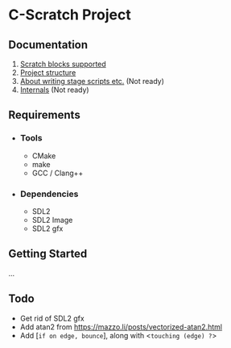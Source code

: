 # C-Scratch Project

## Documentation

1. [Scratch blocks supported](docs/scratch_functionality.md)
2. [Project structure](docs/project_structure.md)
3. [About writing stage scripts etc.](docs/about_stage.md) (Not ready)
4. [Internals](docs/internals.md) (Not ready)

## Requirements

- ### Tools

  - CMake
  - make
  - GCC / Clang++

- ### Dependencies

  - SDL2
  - SDL2 Image
  - SDL2 gfx

## Getting Started

...

## Todo

- Get rid of SDL2 gfx
- Add atan2 from https://mazzo.li/posts/vectorized-atan2.html
- Add [`if on edge, bounce`], along with <`touching (edge) ?`>
